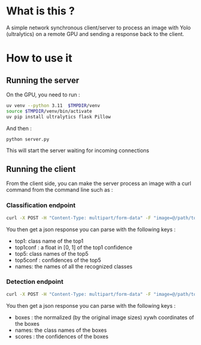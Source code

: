 # What is this ?

A simple network synchronous client/server to process an image with Yolo
(ultralytics) on a remote GPU and sending a response back to the client.


# How to use it

## Running the server

On the GPU, you need to run :

```bash
uv venv --python 3.11  $TMPDIR/venv
source $TMPDIR/venv/bin/activate
uv pip install ultralytics flask Pillow
```

And then :

```
python server.py
```

This will start the server waiting for incoming connections

## Running the client

From the client side, you can make the server process an image with a curl
command from the command line such as :

### Classification endpoint

```bash
curl -X POST -H "Content-Type: multipart/form-data" -F "image=@/path/to/your/image.jpg"  http://remote_host_ip:5000/classify
```

You then get a json response you can parse with the following keys :

- top1: class name of the top1
- top1conf : a float in [0, 1] of the top1 confidence
- top5: class names of the top5
- top5conf : confidences of the top5
- names: the names of all the recognized classes

### Detection endpoint

```bash
curl -X POST -H "Content-Type: multipart/form-data" -F "image=@/path/to/your/image.jpg"  http://remote_host_ip:5000/detect
```

You then get a json response you can parse with the following keys :

- boxes : the normalized (by the original image sizes) xywh coordinates of the boxes
- names: the class names of the boxes
- scores : the confidences of the boxes
